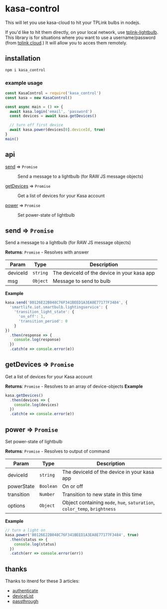 # kasa-control

This will let you use kasa-cloud to hit your TPLink bulbs in nodejs.

If you'd like to hit them directly, on your local network, use [tplink-lightbulb](https://github.com/konsumer/tplink-lightbulb). This library is for situations where you want to use a username/password (from [tplink cloud](https://www.tplinkcloud.com/).) It will allow you to acces them remotely.

## installation

```sh
npm i kasa_control
```

### example usage

```js
const KasaControl = require('kasa_control')
const kasa = new KasaControl()

const async main = () => {
  await kasa.login('email', 'password')
  const devices = await kasa.getDevices()

  // turn off first device
  await kasa.power(devices[0].deviceId, true)
}
main()

```

## api

<dl>
<dt><a href="#module_send">send</a> ⇒ <code>Promise</code></dt>
<dd><p>Send a message to a lightbulb (for RAW JS message objects)</p>
</dd>
<dt><a href="#module_getDevices">getDevices</a> ⇒ <code>Promise</code></dt>
<dd><p>Get a list of devices for your Kasa account</p>
</dd>
<dt><a href="#module_power">power</a> ⇒ <code>Promise</code></dt>
<dd><p>Set power-state of lightbulb</p>
</dd>
</dl>

<a name="module_send"></a>

## send ⇒ <code>Promise</code>
Send a message to a lightbulb (for RAW JS message objects)

**Returns**: <code>Promise</code> - Resolves with answer

| Param | Type | Description |
| --- | --- | --- |
| deviceId | <code>string</code> | The deviceId of the device in your kasa app |
| msg | <code>Object</code> | Message to send to bulb |

**Example**
```js
kasa.send('80126E22B048C76F341BEED1A3EA8E77177F3484', {
  'smartlife.iot.smartbulb.lightingservice': {
    'transition_light_state': {
      'on_off': 1,
      'transition_period': 0
    }
})
  .then(response => {
    console.log(response)
  })
  .catch(e => console.error(e))
```
<a name="module_getDevices"></a>

## getDevices ⇒ <code>Promise</code>
Get a list of devices for your Kasa account

**Returns**: <code>Promise</code> - Resolves to an array of device-objects
**Example**
```js
kasa.getDevices()
  .then(devices => {
    console.log(devices)
  })
  .catch(e => console.error(e))
```
<a name="module_power"></a>

## power ⇒ <code>Promise</code>
Set power-state of lightbulb

**Returns**: <code>Promise</code> - Resolves to output of command

| Param | Type | Description |
| --- | --- | --- |
| deviceId | <code>string</code> | The deviceId of the device in your kasa app |
| powerState | <code>Boolean</code> | On or off |
| transition | <code>Number</code> | Transition to new state in this time |
| options | <code>Object</code> | Object containing `mode`, `hue`, `saturation`, `color_temp`, `brightness` |

**Example**
```js
// turn a light on
kasa.power('80126E22B048C76F341BEED1A3EA8E77177F3484', true)
  .then(status => {
    console.log(status)
  })
  .catch(err => console.error(err))
```

## thanks

Thanks to itnerd for these 3 articles:

* [authenticate](http://itnerd.space/2017/06/19/how-to-authenticate-to-tp-link-cloud-api/)
* [deviceList](http://itnerd.space/2017/05/21/how-to-get-the-tp-link-hs100-cloud-end-point-url/)
* [passthrough](http://itnerd.space/2017/01/22/how-to-control-your-tp-link-hs100-smartplug-from-internet/)